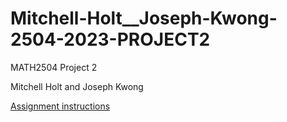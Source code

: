 # Mitchell-Holt__Joseph-Kwong-2504-2023-PROJECT2
MATH2504 Project 2

Mitchell Holt and Joseph Kwong

[Assignment instructions](https://courses.smp.uq.edu.au/MATH2504/2023/assessment_html/project2.html)



